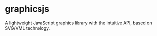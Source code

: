 # graphicsjs
A lightweight JavaScript graphics library with the intuitive API, based on SVG/VML technology.
